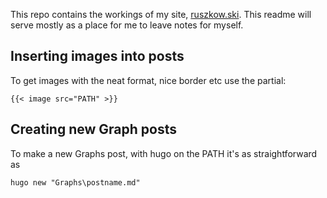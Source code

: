 This repo contains the workings of my site, [ruszkow.ski](https://ruszkow.ski).
This readme will serve mostly as a place for me to leave notes for myself.

## Inserting images into posts
To get images with the neat format, nice border etc use the partial:
```
{{< image src="PATH" >}}
```

## Creating new Graph posts
To make a new Graphs post, with hugo on the PATH it's as straightforward as
```
hugo new "Graphs\postname.md"
```
